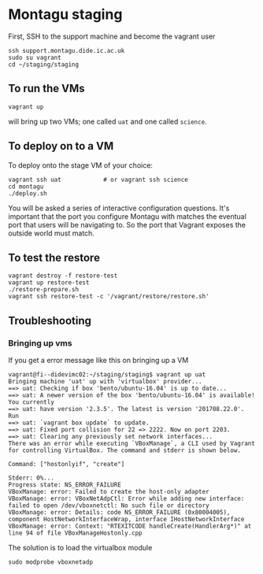 # Montagu staging
First, SSH to the support machine and become the vagrant user

```
ssh support.montagu.dide.ic.ac.uk
sudo su vagrant
cd ~/staging/staging
```

## To run the VMs
```
vagrant up
```

will bring up two VMs; one called `uat` and one called `science`.

## To deploy on to a VM
To deploy onto the stage VM of your choice:

```
vagrant ssh uat            # or vagrant ssh science
cd montagu
./deploy.sh
```

You will be asked a series of interactive configuration questions. It's 
important that the port you configure Montagu with matches the eventual port
that users will be navigating to. So the port that Vagrant exposes the outside
world must match.

## To test the restore

```
vagrant destroy -f restore-test
vagrant up restore-test
./restore-prepare.sh
vagrant ssh restore-test -c '/vagrant/restore/restore.sh'
```

## Troubleshooting

### Bringing up vms

If you get a error message like this on bringing up a VM

```
vagrant@fi--didevimc02:~/staging/staging$ vagrant up uat
Bringing machine 'uat' up with 'virtualbox' provider...
==> uat: Checking if box 'bento/ubuntu-16.04' is up to date...
==> uat: A newer version of the box 'bento/ubuntu-16.04' is available! You currently
==> uat: have version '2.3.5'. The latest is version '201708.22.0'. Run
==> uat: `vagrant box update` to update.
==> uat: Fixed port collision for 22 => 2222. Now on port 2203.
==> uat: Clearing any previously set network interfaces...
There was an error while executing `VBoxManage`, a CLI used by Vagrant
for controlling VirtualBox. The command and stderr is shown below.

Command: ["hostonlyif", "create"]

Stderr: 0%...
Progress state: NS_ERROR_FAILURE
VBoxManage: error: Failed to create the host-only adapter
VBoxManage: error: VBoxNetAdpCtl: Error while adding new interface: failed to open /dev/vboxnetctl: No such file or directory
VBoxManage: error: Details: code NS_ERROR_FAILURE (0x80004005), component HostNetworkInterfaceWrap, interface IHostNetworkInterface
VBoxManage: error: Context: "RTEXITCODE handleCreate(HandlerArg*)" at line 94 of file VBoxManageHostonly.cpp
```

The solution is to load the virtualbox module

```
sudo modprobe vboxnetadp
```
